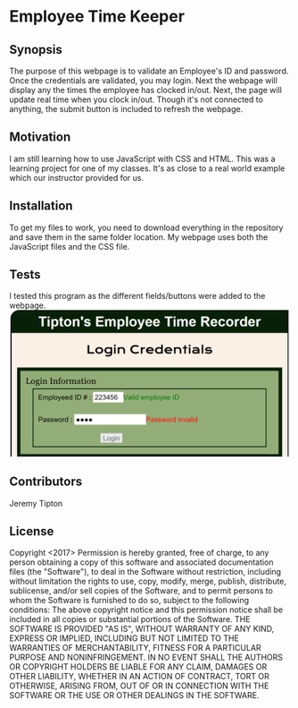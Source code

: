 
# Employee Time Keeper

## Synopsis

The purpose of this webpage is to validate an Employee's ID and password.  Once the credentials are validated, you may login.  Next the webpage will display any the times the employee has clocked in/out.  Next, the page will update real time when you clock in/out.  Though it's not connected to anything, the submit button is included to refresh the webpage.  

## Motivation

I am still learning how to use JavaScript with CSS and HTML.  This was a learning project for one of my classes.  It's as close to a real world example which our instructor provided for us. 

## Installation

To get my files to work, you need to download everything in the repository and save them in the same folder location.  My webpage uses both the JavaScript files and the CSS file.  

## Tests

I tested this program as the different fields/buttons were added to the webpage.
![Settings Window](
https://github.com/tiptonspiderj/timekeeper/blob/master/Validation.PNG)

## Contributors

Jeremy Tipton

## License

Copyright <2017> <Jeremy Tipton>
Permission is hereby granted, free of charge, to any person obtaining a copy of this software and associated documentation files (the "Software"), to deal in the Software without restriction, including without limitation the rights to use, copy, modify, merge, publish, distribute, sublicense, and/or sell copies of the Software, and to permit persons to whom the Software is furnished to do so, subject to the following conditions:
The above copyright notice and this permission notice shall be included in all copies or substantial portions of the Software.
THE SOFTWARE IS PROVIDED "AS IS", WITHOUT WARRANTY OF ANY KIND, EXPRESS OR IMPLIED, INCLUDING BUT NOT LIMITED TO THE WARRANTIES OF MERCHANTABILITY, FITNESS FOR A PARTICULAR PURPOSE AND NONINFRINGEMENT. IN NO EVENT SHALL THE AUTHORS OR COPYRIGHT HOLDERS BE LIABLE FOR ANY CLAIM, DAMAGES OR OTHER LIABILITY, WHETHER IN AN ACTION OF CONTRACT, TORT OR OTHERWISE, ARISING FROM, OUT OF OR IN CONNECTION WITH THE SOFTWARE OR THE USE OR OTHER DEALINGS IN THE SOFTWARE.
